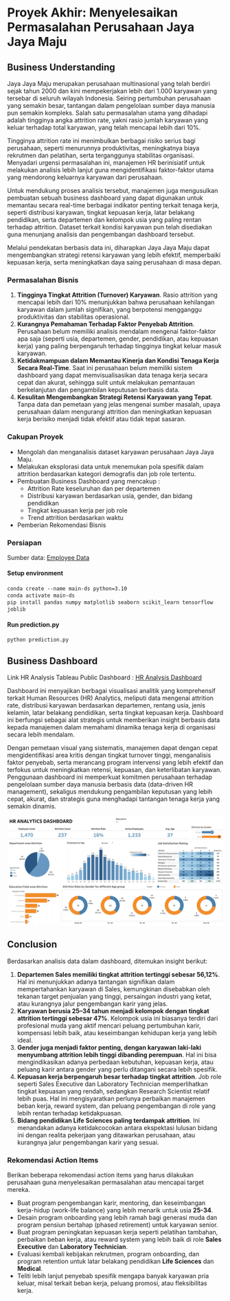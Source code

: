 # Proyek Akhir: Menyelesaikan Permasalahan Perusahaan Jaya Jaya Maju

## Business Understanding

Jaya Jaya Maju merupakan perusahaan multinasional yang telah berdiri sejak tahun 2000 dan kini mempekerjakan lebih dari 1.000 karyawan yang tersebar di seluruh wilayah Indonesia. Seiring pertumbuhan perusahaan yang semakin besar, tantangan dalam pengelolaan sumber daya manusia pun semakin kompleks. Salah satu permasalahan utama yang dihadapi adalah tingginya angka attrition rate, yakni rasio jumlah karyawan yang keluar terhadap total karyawan, yang telah mencapai lebih dari 10%.

Tingginya attrition rate ini menimbulkan berbagai risiko serius bagi perusahaan, seperti menurunnya produktivitas, meningkatnya biaya rekrutmen dan pelatihan, serta terganggunya stabilitas organisasi. Menyadari urgensi permasalahan ini, manajemen HR berinisiatif untuk melakukan analisis lebih lanjut guna mengidentifikasi faktor-faktor utama yang mendorong keluarnya karyawan dari perusahaan.

Untuk mendukung proses analisis tersebut, manajemen juga mengusulkan pembuatan sebuah business dashboard yang dapat digunakan untuk memantau secara real-time berbagai indikator penting terkait tenaga kerja, seperti distribusi karyawan, tingkat kepuasan kerja, latar belakang pendidikan, serta departemen dan kelompok usia yang paling rentan terhadap attrition. Dataset terkait kondisi karyawan pun telah disediakan guna menunjang analisis dan pengembangan dashboard tersebut.

Melalui pendekatan berbasis data ini, diharapkan Jaya Jaya Maju dapat mengembangkan strategi retensi karyawan yang lebih efektif, memperbaiki kepuasan kerja, serta meningkatkan daya saing perusahaan di masa depan.

### Permasalahan Bisnis

1. **Tingginya Tingkat Attrition (Turnover) Karyawan**.
Rasio attrition yang mencapai lebih dari 10% menunjukkan bahwa perusahaan kehilangan karyawan dalam jumlah signifikan, yang berpotensi mengganggu produktivitas dan stabilitas operasional.
2. **Kurangnya Pemahaman Terhadap Faktor Penyebab Attrition**.
Perusahaan belum memiliki analisis mendalam mengenai faktor-faktor apa saja (seperti usia, departemen, gender, pendidikan, atau kepuasan kerja) yang paling berpengaruh terhadap tingginya tingkat keluar masuk karyawan.
3. **Ketidakmampuan dalam Memantau Kinerja dan Kondisi Tenaga Kerja Secara Real-Time**.
Saat ini perusahaan belum memiliki sistem dashboard yang dapat memvisualisasikan data tenaga kerja secara cepat dan akurat, sehingga sulit untuk melakukan pemantauan berkelanjutan dan pengambilan keputusan berbasis data.
4. **Kesulitan Mengembangkan Strategi Retensi Karyawan yang Tepat**.
Tanpa data dan pemetaan yang jelas mengenai sumber masalah, upaya perusahaan dalam mengurangi attrition dan meningkatkan kepuasan kerja berisiko menjadi tidak efektif atau tidak tepat sasaran.

### Cakupan Proyek

- Mengolah dan menganalisis dataset karyawan perusahaan Jaya Jaya Maju.
- Melakukan eksplorasi data untuk menemukan pola spesifik dalam attrition berdasarkan kategori demografis dan job role tertentu.
- Pembuatan Business Dashboard yang mencakup : 
  - Attrition Rate keseluruhan dan per departemen
  - Distribusi karyawan berdasarkan usia, gender, dan bidang pendidikan
  - Tingkat kepuasan kerja per job role
  - Trend attrition berdasarkan waktu
- Pemberian Rekomendasi Bisnis

### Persiapan

Sumber data: [Employee Data](https://github.com/dicodingacademy/dicoding_dataset/blob/main/employee/employee_data.csv)

#### Setup environment

```
conda create --name main-ds python=3.10
conda activate main-ds
pip install pandas numpy matplotlib seaborn scikit_learn tensorflow joblib
```

#### Run prediction.py

```
python prediction.py
```

## Business Dashboard

Link HR Analysis Tableau Public Dashboard : [HR Analysis Dashboard](https://public.tableau.com/app/profile/fauzihan.bagus/viz/HRAnalysis_17457576868510/HRANALYTICSDASHBOARD)

Dashboard ini menyajikan berbagai visualisasi analitik yang komprehensif terkait Human Resources (HR) Analytics, meliputi data mengenai attrition rate, distribusi karyawan berdasarkan departemen, rentang usia, jenis kelamin, latar belakang pendidikan, serta tingkat kepuasan kerja.
Dashboard ini berfungsi sebagai alat strategis untuk memberikan insight berbasis data kepada manajemen dalam memahami dinamika tenaga kerja di organisasi secara lebih mendalam.

Dengan pemetaan visual yang sistematis, manajemen dapat dengan cepat mengidentifikasi area kritis dengan tingkat turnover tinggi, menganalisis faktor penyebab, serta merancang program intervensi yang lebih efektif dan terfokus untuk meningkatkan retensi, kepuasan, dan keterlibatan karyawan.
Penggunaan dashboard ini memperkuat komitmen perusahaan terhadap pengelolaan sumber daya manusia berbasis data (data-driven HR management), sekaligus mendukung pengambilan keputusan yang lebih cepat, akurat, dan strategis guna menghadapi tantangan tenaga kerja yang semakin dinamis.

![HR Dashboard](good_sawo-dashboard.png)

## Conclusion

Berdasarkan analisis data dalam dashboard, ditemukan insight berikut:

1. **Departemen Sales memiliki tingkat attrition tertinggi sebesar 56,12%**.
Hal ini menunjukkan adanya tantangan signifikan dalam mempertahankan karyawan di Sales, kemungkinan disebabkan oleh tekanan target penjualan yang tinggi, persaingan industri yang ketat, atau kurangnya jalur pengembangan karir yang jelas.
2. **Karyawan berusia 25–34 tahun menjadi kelompok dengan tingkat attrition tertinggi sebesar 47%**.
Kelompok usia ini biasanya terdiri dari profesional muda yang aktif mencari peluang pertumbuhan karir, kompensasi lebih baik, atau keseimbangan kehidupan kerja yang lebih ideal.
3. **Gender juga menjadi faktor penting, dengan karyawan laki-laki menyumbang attrition lebih tinggi dibanding perempuan**.
Hal ini bisa mengindikasikan adanya perbedaan kebutuhan, kepuasan kerja, atau peluang karir antara gender yang perlu ditangani secara lebih spesifik.
4. **Kepuasan kerja berpengaruh besar terhadap tingkat attrition**.
Job role seperti Sales Executive dan Laboratory Technician memperlihatkan tingkat kepuasan yang rendah, sedangkan Research Scientist relatif lebih puas. Hal ini mengisyaratkan perlunya perbaikan manajemen beban kerja, reward system, dan peluang pengembangan di role yang lebih rentan terhadap ketidakpuasan.
5. **Bidang pendidikan Life Sciences paling terdampak attrition**.
Ini menandakan adanya ketidakcocokan antara ekspektasi lulusan bidang ini dengan realita pekerjaan yang ditawarkan perusahaan, atau kurangnya jalur pengembangan karir yang sesuai.

### Rekomendasi Action Items

Berikan beberapa rekomendasi action items yang harus dilakukan perusahaan guna menyelesaikan permasalahan atau mencapai target mereka.

- Buat program pengembangan karir, mentoring, dan keseimbangan kerja-hidup (work-life balance) yang lebih menarik untuk usia **25-34**.
- Desain program onboarding yang lebih ramah bagi generasi muda dan program pensiun bertahap (phased retirement) untuk karyawan senior.
- Buat program peningkatan kepuasan kerja seperti pelatihan tambahan, perbaikan beban kerja, atau reward system yang lebih baik di role **Sales Executive** dan **Laboratory Technician**.
- Evaluasi kembali kebijakan rekrutmen, program onboarding, dan program retention untuk latar belakang pendidikan **Life Sciences** dan **Medical**.
- Teliti lebih lanjut penyebab spesifik mengapa banyak karyawan pria keluar, misal terkait beban kerja, peluang promosi, atau fleksibilitas kerja.
